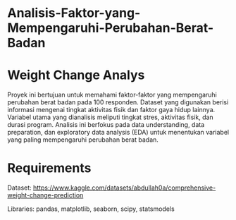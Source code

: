 # Analisis-Faktor-yang-Mempengaruhi-Perubahan-Berat-Badan
# Weight Change Analys
Proyek ini bertujuan untuk memahami faktor-faktor yang mempengaruhi perubahan berat badan pada 100 responden. Dataset yang digunakan berisi informasi mengenai tingkat aktivitas fisik dan faktor gaya hidup lainnya. Variabel utama yang dianalisis meliputi tingkat stres, aktivitas fisik, dan durasi program. Analisis ini berfokus pada data understanding, data preparation, dan exploratory data analysis (EDA) untuk menentukan variabel yang paling mempengaruhi perubahan berat badan.
# Requirements
Dataset: https://www.kaggle.com/datasets/abdullah0a/comprehensive-weight-change-prediction

Libraries: pandas, matplotlib, seaborn, scipy, statsmodels
